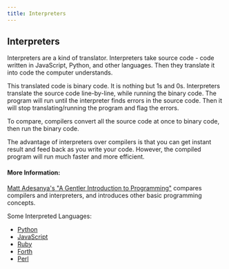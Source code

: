```yaml
---
title: Interpreters
---
```


## Interpreters

Interpreters are a kind of translator. Interpreters take source code - code written in JavaScript, Python, and other languages. Then they translate it into code the computer understands.

This translated code is binary code. It is nothing but 1s and 0s. Interpreters translate the source code line-by-line, while running the binary code. The program will run until the interpreter finds errors in the source code. Then it will stop translating/running the program and flag the errors.

To compare, compilers convert all the source code at once to binary code, then run the binary code.

The advantage of interpreters over compilers is that you can get instant result and feed back as you write your code. However, the compiled program will run much faster and more efficient.

#### More Information:
[Matt Adesanya's "A Gentler Introduction to Programming"](https://medium.freecodecamp.org/a-gentler-introduction-to-programming-707453a79ee8) compares compilers and interpreters, and introduces other basic programming concepts.

Some Interpreted Languages:
* [Python](https://en.wikipedia.org/wiki/Python_(programming_language))
* [JavaScript](https://en.wikipedia.org/wiki/JavaScript)
* [Ruby](https://en.wikipedia.org/wiki/Ruby_(programming_language))
* [Forth](https://en.wikipedia.org/wiki/Forth_(programming_language))
* [Perl](https://en.wikipedia.org/wiki/Perl)
